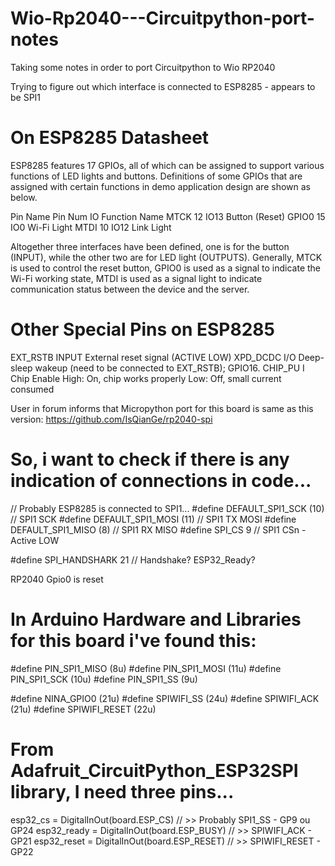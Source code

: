 # Wio-Rp2040---Circuitpython-port-notes
Taking some notes in order to port Circuitpython to Wio RP2040

Trying to figure out which interface is connected to ESP8285 - appears to be SPI1

# On ESP8285 Datasheet
ESP8285 features 17 GPIOs, all of which can be assigned to support various functions of LED lights and buttons. Definitions of some GPIOs that are assigned with certain functions
in demo application design are shown as below.

Pin Name	Pin Num		IO	Function Name
MTCK 		12		IO13	Button (Reset)
GPIO0		15		IO0	Wi-Fi Light
MTDI		10		IO12	Link Light

Altogether three interfaces have been defined, one is for the button (INPUT), while the other two are for LED light (OUTPUTS). Generally, MTCK is used to control the reset button, GPIO0 is used as a signal to indicate the Wi-Fi working state, MTDI is used as a signal light to indicate communication status between the device and the server.

# Other Special Pins on ESP8285
EXT_RSTB  	INPUT	External reset signal (ACTIVE LOW)
XPD_DCDC 	I/O 	Deep-sleep wakeup (need to be connected to EXT_RSTB); GPIO16.
CHIP_PU 	I	Chip Enable
			High: On, chip works properly
			Low: Off, small current consumed

User in forum informs that Micropython port for this board is same as this version:
https://github.com/IsQianGe/rp2040-spi

# So, i want to check if there is any indication of connections in code...

// Probably ESP8285 is connected to SPI1...
#define DEFAULT_SPI1_SCK        (10)	// SPI1 SCK
#define DEFAULT_SPI1_MOSI       (11)	// SPI1 TX MOSI
#define DEFAULT_SPI1_MISO       (8)	// SPI1 RX MISO
#define SPI_CS   9 			// SPI1 CSn - Active LOW

#define SPI_HANDSHARK   21 		// Handshake? ESP32_Ready?

RP2040 Gpio0 is reset

# In Arduino Hardware and Libraries for this board i've found this:
#define PIN_SPI1_MISO  (8u)
#define PIN_SPI1_MOSI  (11u)
#define PIN_SPI1_SCK   (10u)
#define PIN_SPI1_SS    (9u)

#define NINA_GPIO0 (21u)
#define SPIWIFI_SS (24u)
#define SPIWIFI_ACK (21u)
#define SPIWIFI_RESET (22u)

# From Adafruit_CircuitPython_ESP32SPI library, I need three pins...
esp32_cs 	= DigitalInOut(board.ESP_CS) 	// >> Probably SPI1_SS - GP9 ou GP24
esp32_ready 	= DigitalInOut(board.ESP_BUSY) 	// >> SPIWIFI_ACK      - GP21
esp32_reset 	= DigitalInOut(board.ESP_RESET) // >> SPIWIFI_RESET    - GP22


